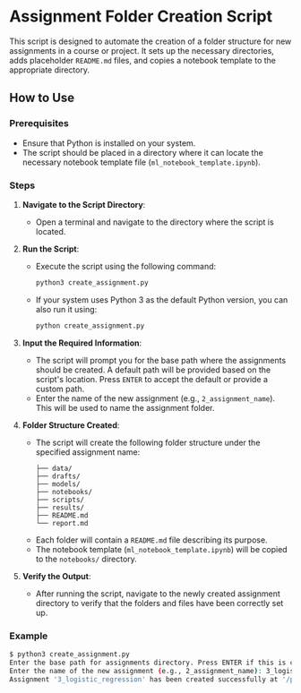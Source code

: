 # Assignment Folder Creation Script

This script is designed to automate the creation of a folder structure for new assignments in a course or project. It sets up the necessary directories, adds placeholder `README.md` files, and copies a notebook template to the appropriate directory.

## How to Use

### Prerequisites

- Ensure that Python is installed on your system.
- The script should be placed in a directory where it can locate the necessary notebook template file (`ml_notebook_template.ipynb`).

### Steps

1. **Navigate to the Script Directory**:
   - Open a terminal and navigate to the directory where the script is located.

2. **Run the Script**:
   - Execute the script using the following command:
     ```bash
     python3 create_assignment.py
     ```
   - If your system uses Python 3 as the default Python version, you can also run it using:
     ```bash
     python create_assignment.py
     ```

3. **Input the Required Information**:
   - The script will prompt you for the base path where the assignments should be created. A default path will be provided based on the script's location. Press `ENTER` to accept the default or provide a custom path.
   - Enter the name of the new assignment (e.g., `2_assignment_name`). This will be used to name the assignment folder.

4. **Folder Structure Created**:
   - The script will create the following folder structure under the specified assignment name:
     ```
     ├── data/
     ├── drafts/
     ├── models/
     ├── notebooks/
     ├── scripts/
     ├── results/
     ├── README.md
     └── report.md
     ```
   - Each folder will contain a `README.md` file describing its purpose.
   - The notebook template (`ml_notebook_template.ipynb`) will be copied to the `notebooks/` directory.

5. **Verify the Output**:
   - After running the script, navigate to the newly created assignment directory to verify that the folders and files have been correctly set up.

### Example

```bash
$ python3 create_assignment.py
Enter the base path for assignments directory. Press ENTER if this is correct [/path/to/your/projects/assignments/]: 
Enter the name of the new assignment (e.g., 2_assignment_name): 3_logistic_regression
Assignment '3_logistic_regression' has been created successfully at '/path/to/your/projects/assignments/3_logistic_regression'
